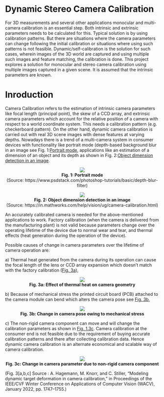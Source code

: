 # Dynamic Stereo Camera Calibration

For 3D measurements and several other applications monocular and multi-camera calibration is an essential step. Both intrinsic and extrinsic parameters needs to be calculated for this. Typical solution is by using calibration patterns. But there are situations where the camera parameters can change following the initial calibration or situations where using such patterns is not feasible. Dynamic/self-calibration is the solution for such cases, wherein images of the 3D world are captured and using multiple such images and feature matching, the calibration is done. This project explores a solution for monocular and stereo camera calibration using multiple images captured in a given scene. It is assumed that the intrinsic parameters are known.


# Inroduction

Camera Calibration refers to the estimation of intrinsic camera parameters like focal length (principal point), the skew of a CCD array, and extrinsic camera parameters
which account for the relative position of a camera with respect to a world coordinate system. This needs a calibration pattern (e.g. checkerboard pattern). On the other
hand, dynamic camera calibration is carried out with real 3D scene images with dense features at varying depths. Nowadays there is a trend of a multi-camera system in
consumer devices with functionality like portrait mode (depth-based background blur in an image see Fig. 1:[Portrait mode](https://user-images.githubusercontent.com/84389082/212613466-abcb8bf3-4f70-40ad-aa8a-327a825c251d.jpg), applications like an estimation of a dimension of an object
and its depth as shown in Fig. 2:[Object dimension detection in an image](https://user-images.githubusercontent.com/84389082/212614651-b8a30d7f-806f-43e8-be54-a028f54bac56.png).

<p align="center">
  <img src="https://user-images.githubusercontent.com/84389082/212613466-abcb8bf3-4f70-40ad-aa8a-327a825c251d.jpg" /><br>
  <b>Fig. 1:  Portrait mode</b><br>
  (Source: https://www.psdstack.com/photoshop-tutorials/basic/depth-blur-filter)
</p>


<p align="center">
  <img src="https://user-images.githubusercontent.com/84389082/212614651-b8a30d7f-806f-43e8-be54-a028f54bac56.png" /><br>
  <b>Fig. 2:  Object dimension detection in an image</b><br>
  (Source: https://in.mathworks.com/help/vision/ug/camera-calibration.html)
</p>


An accurately calibrated camera is needed for the above-mentioned applications to work. Factory calibration (when the camera is delivered from the manufacturing
plant) is not valid because parameters change over the operating lifetime of the device due to normal wear and tear, and thermal effects (heat generation during the operation of the device).

Possible causes of change in camera parameters over the lifetime of camera operation are: 

a) Thermal heat generated from the camera during its operation can cause the focal length of the lens or CCD array expansion which doesn’t match with the factory calibration ([Fig. 3a](https://user-images.githubusercontent.com/84389082/212615261-6871efb1-c53d-4e7e-bf15-cf19436f6864.jpg)),

<p align="center">
  <img src="https://user-images.githubusercontent.com/84389082/212615261-6871efb1-c53d-4e7e-bf15-cf19436f6864.jpg" /><br>
  <b>Fig. 3a: Effect of thermal heat on camera geometry</b>
</p>


b) Because of mechanical stress the printed circuit board (PCB) attached to the camera module can bend which alters the camera pose see [Fig. 3b](https://user-images.githubusercontent.com/84389082/212615265-23d399bf-0f68-4ab3-a3de-74e8d2832679.jpg),

<p align="center">
  <img src="https://user-images.githubusercontent.com/84389082/212615265-23d399bf-0f68-4ab3-a3de-74e8d2832679.jpg" /><br>
  <b>Fig. 3b: Change in camera pose owing to mechanical stress</b>
</p>


c) The non-rigid camera component can move and will change the calibration parameters as shown in [Fig. 1.3c](https://user-images.githubusercontent.com/84389082/212615267-c678d5a4-2e7b-4c23-be8c-6765225aa66d.jpg). Camera calibration at the consumer end is not feasible due to the requirement of buying accurate calibration patterns and there after collecting calibration data. Hence dynamic camera calibration is an alternate economical and scalable way of camera calibration.

<p align="center">
  <img src="https://user-images.githubusercontent.com/84389082/212615267-c678d5a4-2e7b-4c23-be8c-6765225aa66d.jpg" /><br>
  <b>Fig. 3c: Change in camera parameter due to non-rigid camera component</b>
</p>

(Fig. 3[a,b,c] Source : A. Hagemann, M. Knorr, and C. Stiller, “Modeling dynamic target deformation in camera calibration,” in Proceedings of the IEEE/CVF Winter Conference on Applications of Computer Vision (WACV), January 2022, pp. 1747–1755.)

